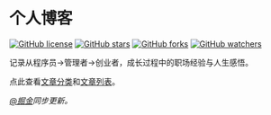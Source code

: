 # 个人博客
[![GitHub license](https://img.shields.io/badge/license-MIT-blue.svg)](https://github.com/zhanglingx/blog/blob/master/LICENSE) [![GitHub stars](https://img.shields.io/github/stars/zhanglingx/blog.svg?style=flat&label=Star)](https://github.com/zhanglingx/blog/stargazers) [![GitHub forks](https://img.shields.io/github/forks/zhanglingx/blog.svg?style=flat&label=Fork)](https://github.com/zhanglingx/blog/fork) [![GitHub watchers](https://img.shields.io/github/watchers/zhanglingx/blog.svg?style=flat&label=Watch)](https://github.com/zhanglingx/blog/watchers)

记录从程序员→管理者→创业者，成长过程中的职场经验与人生感悟。

点此查看[文章分类](https://github.com/zhanglingx/Blog/labels)和[文章列表](https://github.com/zhanglingx/blog/issues)。

_[@掘金](https://juejin.im/user/59e6e9acf265da43111f4c21/collections?type=created)同步更新。_

